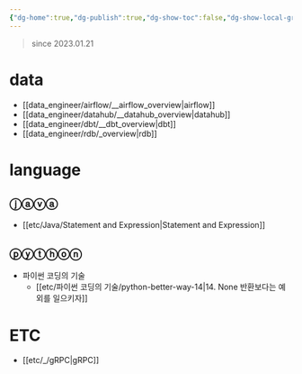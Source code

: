 ```yaml
---
{"dg-home":true,"dg-publish":true,"dg-show-toc":false,"dg-show-local-graph":false,"dg-link-preview":false,"dg-show-file-tree":false,"dg-show-tags":false,"dg-show-backlinks":false,"permalink":"/Welcome To Jx2lee Garden/","tags":["gardenEntry"],"dgShowBacklinks":false,"dgShowLocalGraph":false,"dgShowFileTree":false,"dgShowToc":false,"dgLinkPreview":false,"dgShowTags":false,"dgPassFrontmatter":true}
---
```



> since 2023.01.21

# data
- [[data_engineer/airflow/__airflow_overview\|airflow]]
- [[data_engineer/datahub/__datahub_overview\|datahub]]
- [[data_engineer/dbt/__dbt_overview\|dbt]]
- [[data_engineer/rdb/_overview\|rdb]]

# language
## ⓙⓐⓥⓐ
- [[etc/Java/Statement and Expression\|Statement and Expression]]

## ⓟⓨⓣⓗⓞⓝ
- 파이썬 코딩의 기술
	- [[etc/파이썬 코딩의 기술/python-better-way-14\|14. None 반환보다는 예외를 일으키자]]

# ETC
- [[etc/_/gRPC\|gRPC]]